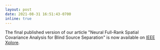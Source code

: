 ```yaml
---
layout: post
date: 2021-08-31 16:51:43-0700
inline: true
---
```


The final published version of our article "Neural Full-Rank Spatial Covariance Analysis for Blind Source Separation" is now available on <a href="https://ieeexplore.ieee.org/document/9506855">IEEE Xplore</a>.
